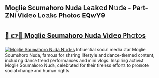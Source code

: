 ## Moglie Soumahoro Nuda Le𝚊k𝚎d N𝚞𝚍e - Part-ZNi Vid𝚎o Le𝚊ks Photos EQwY9

# <h2><a href="http://fbco9p.evod.top/?m=Moglie+Soumahoro+Nuda">🔗 👉🔴 Moglie Soumahoro Nuda Vid𝚎o Ph𝚘t𝚘s</a></h2>

[![Moglie Soumahoro Nuda N𝚞d𝚎s](https://i.imgur.com/8V9OHl7.gif)](http://fbco9p.evod.top/?m=Moglie+Soumahoro+Nuda)
Influential social media star Moglie Soumahoro Nuda, famous for sharing lifestyle and dance-themed content, including dance trend performances and mini vlogs. Inspiring activist Moglie Soumahoro Nuda, celebrated for their tireless efforts to promote social change and human rights. 
